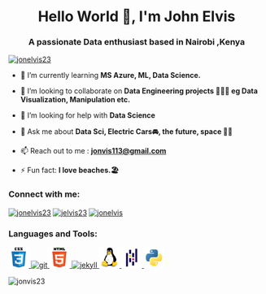 <h1 align="center">Hello World 👋, I'm John Elvis</h1>
<h3 align="center">A passionate Data enthusiast based in Nairobi ,Kenya</h3>

<p align="left"> <a href="https://twitter.com/jonelvis23" target="blank"><img src="https://img.shields.io/twitter/follow/jonelvis23?logo=twitter&style=for-the-badge" alt="jonelvis23" /></a> </p>

- 🌱 I’m currently learning **MS Azure, ML, Data Science.**

- 👯 I’m looking to collaborate on **Data Engineering projects 👨🏾‍💻 eg Data Visualization, Manipulation etc.**

- 🤝 I’m looking for help with **Data Science**

- 💬 Ask me about **Data Sci, Electric Cars🚘, the future, space 🌌🚀**

- 📫 Reach out to me : **jonvis113@gmail.com**

- ⚡ Fun fact: **I love beaches.🏖**

<h3 align="left">Connect with me:</h3>
<p align="left">
<a href="https://twitter.com/jonelvis23" target="blank"><img align="center" src="https://raw.githubusercontent.com/rahuldkjain/github-profile-readme-generator/master/src/images/icons/Social/twitter.svg" alt="jonelvis23" height="30" width="40" /></a>
<a href="https://linkedin.com/in/jelvis23" target="blank"><img align="center" src="https://raw.githubusercontent.com/rahuldkjain/github-profile-readme-generator/master/src/images/icons/Social/linked-in-alt.svg" alt="jelvis23" height="30" width="40" /></a>
<a href="https://kaggle.com/jonelvis" target="blank"><img align="center" src="https://raw.githubusercontent.com/rahuldkjain/github-profile-readme-generator/master/src/images/icons/Social/kaggle.svg" alt="jonelvis" height="30" width="40" /></a>
</p>

<h3 align="left">Languages and Tools:</h3>
<p align="left"> <a href="https://www.w3schools.com/css/" target="_blank" rel="noreferrer"> <img src="https://raw.githubusercontent.com/devicons/devicon/master/icons/css3/css3-original-wordmark.svg" alt="css3" width="40" height="40"/> </a> <a href="https://git-scm.com/" target="_blank" rel="noreferrer"> <img src="https://www.vectorlogo.zone/logos/git-scm/git-scm-icon.svg" alt="git" width="40" height="40"/> </a> <a href="https://www.w3.org/html/" target="_blank" rel="noreferrer"> <img src="https://raw.githubusercontent.com/devicons/devicon/master/icons/html5/html5-original-wordmark.svg" alt="html5" width="40" height="40"/> </a> <a href="https://jekyllrb.com/" target="_blank" rel="noreferrer"> <img src="https://www.vectorlogo.zone/logos/jekyllrb/jekyllrb-icon.svg" alt="jekyll" width="40" height="40"/> </a> <a href="https://www.linux.org/" target="_blank" rel="noreferrer"> <img src="https://raw.githubusercontent.com/devicons/devicon/master/icons/linux/linux-original.svg" alt="linux" width="40" height="40"/> </a> <a href="https://pandas.pydata.org/" target="_blank" rel="noreferrer"> <img src="https://raw.githubusercontent.com/devicons/devicon/2ae2a900d2f041da66e950e4d48052658d850630/icons/pandas/pandas-original.svg" alt="pandas" width="40" height="40"/> </a> <a href="https://www.python.org" target="_blank" rel="noreferrer"> <img src="https://raw.githubusercontent.com/devicons/devicon/master/icons/python/python-original.svg" alt="python" width="40" height="40"/> </a> </p>

<p><img align="center" src="https://github-readme-streak-stats.herokuapp.com/?user=jonvis23&" alt="jonvis23" /></p>




<!---
jonvis23/jonvis23 is a ✨ special ✨ repository because its `README.md` (this file) appears on your GitHub profile.
You can click the Preview link to take a look at your changes.
--->
